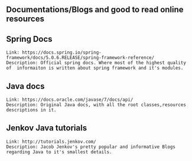 ## Documentations/Blogs and good to read online resources

## Spring Docs
	Link: https://docs.spring.io/spring-framework/docs/5.0.6.RELEASE/spring-framework-reference/
	Description: Official spring docs. Where most of the highest quality of  informaiton is written about spring framework and it's modules.

## Java docs
	Link: https://docs.oracle.com/javase/7/docs/api/
	Description: Original Java docs, with all the root classes,resources descriptions in it.

## Jenkov Java tutorials
	Link: http://tutorials.jenkov.com/
	Description: Jacob Jenkov's pretty popular and informative Blogs regarding Java to it's smallest details.
	
